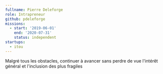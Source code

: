 ```yaml
---
fullname: Pierre Deleforge
role: Intrapreneur
github: pdeleforge
missions:
  - start: '2019-06-01'
    end: '2020-07-31'
    status: independent
startups:
  - itou
---
```


Malgré tous les obstacles, continuer à avancer sans perdre de vue l'intérêt général et l'inclusion des plus fragiles
